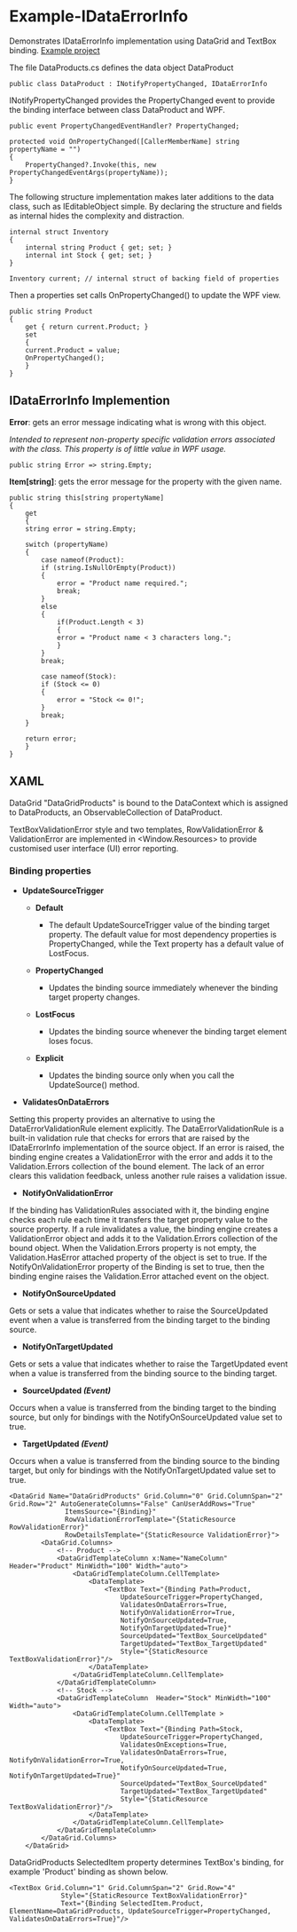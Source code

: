 # Example-IDataErrorInfo
Demonstrates IDataErrorInfo implementation using DataGrid and TextBox binding.
[Example project](https://github.com/Ray-Wynn/Example-IDataErrorInfo)


The file DataProducts.cs defines the data object DataProduct

	public class DataProduct : INotifyPropertyChanged, IDataErrorInfo

INotifyPropertyChanged provides the PropertyChanged event to provide the binding interface between class DataProduct and WPF.
 

	public event PropertyChangedEventHandler? PropertyChanged;

	protected void OnPropertyChanged([CallerMemberName] string propertyName = "")
	{
	    PropertyChanged?.Invoke(this, new PropertyChangedEventArgs(propertyName));
	}

The following structure implementation makes later additions to the data class, such as IEditableObject simple.
By declaring the structure and fields as internal hides the complexity and distraction.

	internal struct Inventory
	{ 
	    internal string Product { get; set; }
	    internal int Stock { get; set; }            
	}

	Inventory current; // internal struct of backing field of properties

Then a properties set calls OnPropertyChanged() to update the WPF view.

	public string Product
	{
	    get { return current.Product; }
	    set
	    {
		current.Product = value;
		OnPropertyChanged();                
	    }
	}

## IDataErrorInfo Implemention

**Error**: gets an error message indicating what is wrong with this object.

_Intended to represent non-property specific validation errors associated with the class. This property is of little value in WPF usage._

	public string Error => string.Empty;



**Item[string]**: gets the error message for the property with the given name.

	public string this[string propertyName]
	{
	    get
	    {
		string error = string.Empty;

		switch (propertyName)
		{
		    case nameof(Product):
			if (string.IsNullOrEmpty(Product))
			{
			    error = "Product name required.";
			    break;
			}
			else
			{
			    if(Product.Length < 3)
			    {
				error = "Product name < 3 characters long.";
			    }
			}
			break;

		    case nameof(Stock):
			if (Stock <= 0)
			{
			    error = "Stock <= 0!";
			}
			break;
		}

		return error;
	    }
	}

## XAML
DataGrid "DataGridProducts" is bound to the DataContext which is assigned to DataProducts, an ObservableCollection of DataProduct.

TextBoxValidationError style and two templates, RowValidationError & ValidationError are implemented in <Window.Resources> to provide customised user interface (UI) error reporting.

### Binding properties

- **UpdateSourceTrigger**
	
	- **Default**
		- The default UpdateSourceTrigger value of the binding target property. The default value for most dependency properties is PropertyChanged, while the Text property has a default value of LostFocus.

	- **PropertyChanged**
		- Updates the binding source immediately whenever the binding target property changes.

	- **LostFocus**
		- Updates the binding source whenever the binding target element loses focus.

	- **Explicit**
		- Updates the binding source only when you call the UpdateSource() method.	

- **ValidatesOnDataErrors**	

Setting this property provides an alternative to using the DataErrorValidationRule element explicitly. The DataErrorValidationRule is a built-in validation rule that checks for errors that are raised by the IDataErrorInfo implementation of the source object. If an error is raised, the binding engine creates a ValidationError with the error and adds it to the Validation.Errors collection of the bound element. The lack of an error clears this validation feedback, unless another rule raises a validation issue.

- **NotifyOnValidationError**
	
If the binding has ValidationRules associated with it, the binding engine checks each rule each time it transfers the target property value to the source property. If a rule invalidates a value, the binding engine creates a ValidationError object and adds it to the Validation.Errors collection of the bound object. When the Validation.Errors property is not empty, the Validation.HasError attached property of the object is set to true. If the NotifyOnValidationError property of the Binding is set to true, then the binding engine raises the Validation.Error attached event on the object.

- **NotifyOnSourceUpdated**

Gets or sets a value that indicates whether to raise the SourceUpdated event when a value is transferred from the binding target to the binding source.	

- **NotifyOnTargetUpdated**

Gets or sets a value that indicates whether to raise the TargetUpdated event when a value is transferred from the binding source to the binding target.
				
- **SourceUpdated _(Event)_**

Occurs when a value is transferred from the binding target to the binding source, but only for bindings with the NotifyOnSourceUpdated value set to true.

- **TargetUpdated _(Event)_**

Occurs when a value is transferred from the binding source to the binding target, but only for bindings with the NotifyOnTargetUpdated value set to true.
				

	<DataGrid Name="DataGridProducts" Grid.Column="0" Grid.ColumnSpan="2" Grid.Row="2" AutoGenerateColumns="False" CanUserAddRows="True" 
                  ItemsSource="{Binding}" 
                  RowValidationErrorTemplate="{StaticResource RowValidationError}"
                  RowDetailsTemplate="{StaticResource ValidationError}">
            <DataGrid.Columns>
                <!-- Product -->
                <DataGridTemplateColumn x:Name="NameColumn" Header="Product" MinWidth="100" Width="auto">
                    <DataGridTemplateColumn.CellTemplate>
                        <DataTemplate>
                            <TextBox Text="{Binding Path=Product, 
                                UpdateSourceTrigger=PropertyChanged, 
                                ValidatesOnDataErrors=True, 
                                NotifyOnValidationError=True, 
                                NotifyOnSourceUpdated=True, 
                                NotifyOnTargetUpdated=True}" 
                                SourceUpdated="TextBox_SourceUpdated"
                                TargetUpdated="TextBox_TargetUpdated"
                                Style="{StaticResource TextBoxValidationError}"/>
                        </DataTemplate>
                    </DataGridTemplateColumn.CellTemplate>
                </DataGridTemplateColumn>
                <!-- Stock -->
                <DataGridTemplateColumn  Header="Stock" MinWidth="100" Width="auto">
                    <DataGridTemplateColumn.CellTemplate >
                        <DataTemplate>
                            <TextBox Text="{Binding Path=Stock, 
                                UpdateSourceTrigger=PropertyChanged, 
                                ValidatesOnExceptions=True, 
                                ValidatesOnDataErrors=True, NotifyOnValidationError=True,
                                NotifyOnSourceUpdated=True, NotifyOnTargetUpdated=True}" 
                                SourceUpdated="TextBox_SourceUpdated"
                                TargetUpdated="TextBox_TargetUpdated"
                                Style="{StaticResource TextBoxValidationError}"/>
                        </DataTemplate>
                    </DataGridTemplateColumn.CellTemplate>
                </DataGridTemplateColumn>
            </DataGrid.Columns>
        </DataGrid>
	
DataGridProducts SelectedItem property determines TextBox's binding, for example 'Product' binding as shown below.
	
	<TextBox Grid.Column="1" Grid.ColumnSpan="2" Grid.Row="4" 
                 Style="{StaticResource TextBoxValidationError}" 
                 Text="{Binding SelectedItem.Product, ElementName=DataGridProducts, UpdateSourceTrigger=PropertyChanged, ValidatesOnDataErrors=True}"/>
	
	
